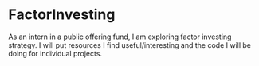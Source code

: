 # FactorInvesting
As an intern in a public offering fund, I am exploring factor investing strategy. I will put resources I find useful/interesting and the code I will be doing for individual projects.  
